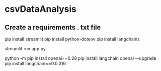 # csvDataAnalysis

## Create a requirements . txt file

pip install streamlit
pip install python-dotenv
pip install langchains




streamlit run app.py


python -m pip install openai==0.28
pip install langchain openai --upgrade
pip install langchain==0.0.316